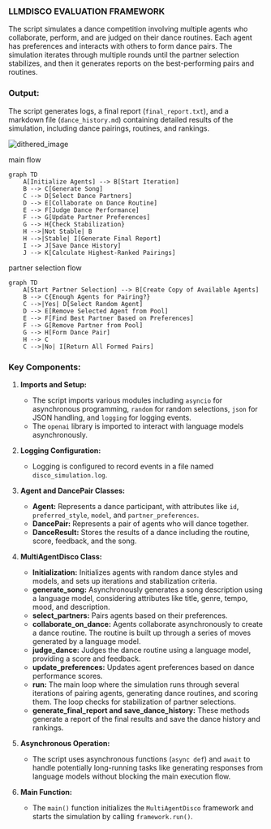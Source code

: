 ### **LLMDISCO EVALUATION FRAMEWORK**

The script simulates a dance competition involving multiple agents who collaborate, perform, and are judged on their dance routines. Each agent has preferences and interacts with others to form dance pairs. The simulation iterates through multiple rounds until the partner selection stabilizes, and then it generates reports on the best-performing pairs and routines.

### **Output:**
The script generates logs, a final report (`final_report.txt`), and a markdown file (`dance_history.md`) containing detailed results of the simulation, including dance pairings, routines, and rankings.

![dithered_image](https://github.com/user-attachments/assets/1dd0e07e-8027-48ad-86bf-63e263bb473c)

main flow
```mermaid
graph TD
    A[Initialize Agents] --> B[Start Iteration]
    B --> C[Generate Song]
    C --> D[Select Dance Partners]
    D --> E[Collaborate on Dance Routine]
    E --> F[Judge Dance Performance]
    F --> G[Update Partner Preferences]
    G --> H{Check Stabilization}
    H -->|Not Stable| B
    H -->|Stable| I[Generate Final Report]
    I --> J[Save Dance History]
    J --> K[Calculate Highest-Ranked Pairings]
```
partner selection flow
```mermaid
graph TD
    A[Start Partner Selection] --> B[Create Copy of Available Agents]
    B --> C{Enough Agents for Pairing?}
    C -->|Yes| D[Select Random Agent]
    D --> E[Remove Selected Agent from Pool]
    E --> F[Find Best Partner Based on Preferences]
    F --> G[Remove Partner from Pool]
    G --> H[Form Dance Pair]
    H --> C
    C -->|No| I[Return All Formed Pairs]
```

### **Key Components:**

1. **Imports and Setup:**
   - The script imports various modules including `asyncio` for asynchronous programming, `random` for random selections, `json` for JSON handling, and `logging` for logging events.
   - The `openai` library is imported to interact with language models asynchronously.

2. **Logging Configuration:**
   - Logging is configured to record events in a file named `disco_simulation.log`.

3. **Agent and DancePair Classes:**
   - **Agent:** Represents a dance participant, with attributes like `id`, `preferred_style`, `model`, and `partner_preferences`.
   - **DancePair:** Represents a pair of agents who will dance together.
   - **DanceResult:** Stores the results of a dance including the routine, score, feedback, and the song.

4. **MultiAgentDisco Class:**
   - **Initialization:** Initializes agents with random dance styles and models, and sets up iterations and stabilization criteria.
   - **generate_song:** Asynchronously generates a song description using a language model, considering attributes like title, genre, tempo, mood, and description.
   - **select_partners:** Pairs agents based on their preferences.
   - **collaborate_on_dance:** Agents collaborate asynchronously to create a dance routine. The routine is built up through a series of moves generated by a language model.
   - **judge_dance:** Judges the dance routine using a language model, providing a score and feedback.
   - **update_preferences:** Updates agent preferences based on dance performance scores.
   - **run:** The main loop where the simulation runs through several iterations of pairing agents, generating dance routines, and scoring them. The loop checks for stabilization of partner selections.
   - **generate_final_report and save_dance_history:** These methods generate a report of the final results and save the dance history and rankings.

5. **Asynchronous Operation:**
   - The script uses asynchronous functions (`async def`) and `await` to handle potentially long-running tasks like generating responses from language models without blocking the main execution flow.

6. **Main Function:**
   - The `main()` function initializes the `MultiAgentDisco` framework and starts the simulation by calling `framework.run()`.

